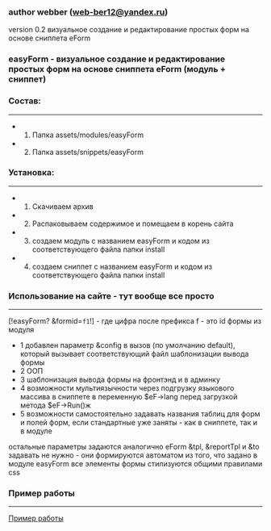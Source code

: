 ### author webber (web-ber12@yandex.ru)
version 0.2
визуальное создание и редактирование простых форм на основе сниппета eForm



### easyForm - визуальное создание и редактирование простых форм на основе сниппета eForm (модуль + сниппет)

### Состав:
---------
* 1. Папка assets/modules/easyForm
* 2. Папка assets/snippets/easyForm

### Установка:
---------
* 1. Скачиваем архив
* 2. Распаковываем содержимое и помещаем в корень сайта
* 3. создаем модуль с названием easyForm и кодом из соответствующего файла папки install
* 4. создаем сниппет с названием easyForm и кодом из соответствующего файла папки install


### Использование на сайте - тут вообще все просто
---------
[!easyForm? &formid=`f1`!] - где цифра после префикса f - это id формы из модуля

* 1 добавлен параметр &config в вызов (по умолчанию default), который вызывает соответствующий файл шаблонизации вывода формы
* 2 ООП
* 3 шаблонизация вывода формы на фронтэнд и в админку
* 4 возможности мультиязычности через подгрузку языкового массива в сниппете в переменную $eF->lang перед загрузкой метода $eF->Run()ж
* 5 возможности самостоятельно задавать названия таблиц для форм и полей форм, если стандартные уже заняты - как в сниппете, так и в модуле
 
 
остальные параметры задаются аналогично eForm
&tpl, &reportTpl и &to задавать не нужно - они формируются автоматом из того, что задано в модуле easyForm
все элементы формы стилизуются общими правилами css

### Пример работы
---------
<a href="http://evobabel.sitex.by/ru/about/">Пример работы</a>












